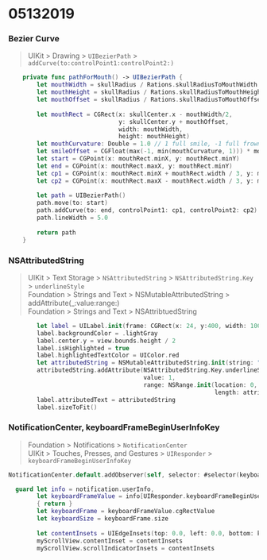 # 05132019 


### Bezier Curve
>  UIKit > Drawing > `UIBezierPath` > `addCurve(to:controlPoint1:controlPoint2:)`

```swift
    private func pathForMouth() -> UIBezierPath {
        let mouthWidth = skullRadius / Rations.skullRadiusToMouthWidth
        let mouthHeight = skullRadius / Rations.skullRadiusToMouthHeight
        let mouthOffset = skullRadius / Rations.skullRadiusToMouthOffset
        
        let mouthRect = CGRect(x: skullCenter.x - mouthWidth/2,
                               y: skullCenter.y + mouthOffset,
                               width: mouthWidth,
                               height: mouthHeight)
        let mouthCurvature: Double = 1.0 // 1 full smile, -1 full frown
        let smileOffset = CGFloat(max(-1, min(mouthCurvature, 1))) * mouthRect.height
        let start = CGPoint(x: mouthRect.minX, y: mouthRect.minY)
        let end = CGPoint(x: mouthRect.maxX, y: mouthRect.minY)
        let cp1 = CGPoint(x: mouthRect.minX + mouthRect.width / 3, y: mouthRect.minY + smileOffset)
        let cp2 = CGPoint(x: mouthRect.maxX - mouthRect.width / 3, y: mouthRect.minY + smileOffset)
        
        let path = UIBezierPath()
        path.move(to: start)
        path.addCurve(to: end, controlPoint1: cp1, controlPoint2: cp2)
        path.lineWidth = 5.0
        
        return path
    }
```

### NSAttributedString
> UIKit > Text Storage > `NSAttributedString` > `NSAttributedString.Key` > `underlineStyle`  
> Foundation > Strings and Text > NSMutableAttributedString > addAttribute(_:value:range:)  
> Foundation > Strings and Text > NSAttribtuedString  



```swift
        let label = UILabel.init(frame: CGRect(x: 24, y:400, width: 100, height: 40))
        label.backgroundColor = .lightGray
        label.center.y = view.bounds.height / 2
        label.isHighlighted = true
        label.highlightedTextColor = UIColor.red
        let attributedString = NSMutableAttributedString.init(string: "Apply UnderLining")
        attributedString.addAttribute(NSAttributedString.Key.underlineStyle,
                                      value: 1,
                                      range: NSRange.init(location: 0,
                                                          length: attributedString.length))
        label.attributedText = attributedString
        label.sizeToFit()
```

### NotificationCenter, keyboardFrameBeginUserInfoKey
> Foundation > Notifications > `NotificationCenter`   
> UIKit > Touches, Presses, and Gestures > `UIResponder` > `keyboardFrameBeginUserInfoKey`


```swift
NotificationCenter.default.addObserver(self, selector: #selector(keyboardWasShown(_:)), name: UIResponder.keyboardDidShowNotification, object: nil)
```

```swift
  guard let info = notification.userInfo,
        let keyboardFrameValue = info[UIResponder.keyboardFrameBeginUserInfoKey] as? NSValue else
        { return }
        let keyboardFrame = keyboardFrameValue.cgRectValue
        let keyboardSize = keyboardFrame.size
        
        let contentInsets = UIEdgeInsets(top: 0.0, left: 0.0, bottom: keyboardSize.height + 50, right: 0.0)
        myScrollView.contentInset = contentInsets
        myScrollView.scrollIndicatorInsets = contentInsets
```